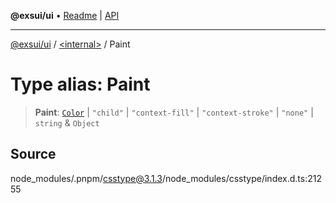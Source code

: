 **@exsui/ui** • [Readme](../../README.md) \| [API](../../globals.md)

***

[@exsui/ui](../../README.md) / [\<internal\>](../README.md) / Paint

# Type alias: Paint

> **Paint**: [`Color`](Color-1.md) \| `"child"` \| `"context-fill"` \| `"context-stroke"` \| `"none"` \| `string` & `Object`

## Source

node\_modules/.pnpm/csstype@3.1.3/node\_modules/csstype/index.d.ts:21255
